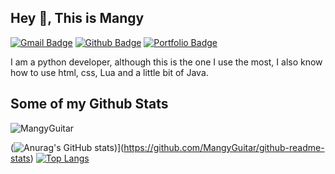 ## Hey 👋, This is Mangy
[![Gmail Badge](https://img.shields.io/badge/-lalaguna2612@gmail.com-c14438?style=flat&logo=Gmail&logoColor=white&link=mailto:lalaguna2612@gmail.com)](mailto:lalaguna2612@gmail.com) [![Github Badge](https://img.shields.io/badge/-MangyGuitar-grey?style=flat&logo=github&logoColor=white&link=https://github.com/MangyGuitar/)](https://www.github.com/MangyGuitar/) [![Portfolio Badge](https://img.shields.io/badge/portfolio-web-blue?style=flat&link=https://mangy.netlify.app//)](https://mangy.netlify.app//) <p align='left'>I am a python developer, although this is the one I use the most, I also know how to use html, css, Lua and a little bit of Java.</p>
## Some of my Github Stats
<p align=left> <img src=https://komarev.com/ghpvc/?username=MangyGuitar alt=MangyGuitar /> </p>

(![Anurag's GitHub stats](https://github-readme-stats.vercel.app/api?username=MangyGuitar&show_icons=true&theme=radical))](https://github.com/MangyGuitar/github-readme-stats)
[![Top Langs](https://github-readme-stats.vercel.app/api/top-langs/?username=MangyGuitar&layout=compact)](https://github.com/MangyGuitar/github-readme-stats)
